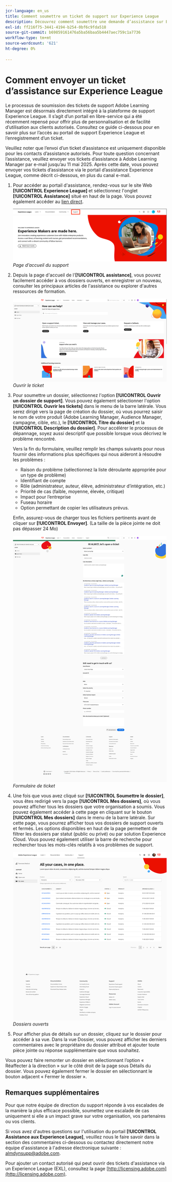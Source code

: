 ```yaml
---
jcr-language: en_us
title: Comment soumettre un ticket de support sur Experience League
description: Découvrez comment soumettre une demande d’assistance sur Experience League
exl-id: ff216f75-3441-4194-b254-0bf6c9fda518
source-git-commit: b69859161476a5ba56baa5b4447aec759c1a7736
workflow-type: tm+mt
source-wordcount: '621'
ht-degree: 0%

---
```


# Comment envoyer un ticket d’assistance sur Experience League

Le processus de soumission des tickets de support Adobe Learning Manager est désormais directement intégré à la plateforme de support Experience League. Il s’agit d’un portail en libre-service qui a été récemment repensé pour offrir plus de personnalisation et de facilité d’utilisation aux clients autorisés. Consultez ce guide ci-dessous pour en savoir plus sur l’accès au portail de support Experience League et l’enregistrement d’un ticket.

Veuillez noter que l’envoi d’un ticket d’assistance est uniquement disponible pour les contacts d’assistance autorisés. Pour toute question concernant l’assistance, veuillez envoyer vos tickets d’assistance à Adobe Learning Manager par e-mail jusqu’au 11 mai 2025. Après cette date, vous pouvez envoyer vos tickets d’assistance via le portail d’assistance Experience League, comme décrit ci-dessous, en plus du canal e-mail.

1. Pour accéder au portail d&#39;assistance, rendez-vous sur le site Web **[!UICONTROL Experience League]** et sélectionnez l&#39;onglet **[!UICONTROL Assistance]** situé en haut de la page. Vous pouvez également accéder au [lien direct](https://experienceleague.adobe.com/home?lang=fr#support).

   ![](assets/support.png)
   _Page d’accueil du support_

2. Depuis la page d&#39;accueil de l&#39;**[!UICONTROL assistance]**, vous pouvez facilement accéder à vos dossiers ouverts, en enregistrer un nouveau, consulter les principaux articles de l&#39;assistance ou explorer d&#39;autres ressources de formation.

   ![](assets/open-ticket.png)
   _Ouvrir le ticket_

3. Pour soumettre un dossier, sélectionnez l&#39;option **[!UICONTROL Ouvrir un dossier de support]**. Vous pouvez également sélectionner l&#39;option **[!UICONTROL Ouvrir les tickets]** dans le menu de la barre latérale. Vous serez dirigé vers la page de création du dossier, où vous pourrez saisir le nom de votre produit (Adobe Learning Manager, Audience Manager, campagne, cible, etc.), le **[!UICONTROL Titre du dossier]** et la **[!UICONTROL Description du dossier]**. Pour accélérer le processus de dépannage, soyez aussi descriptif que possible lorsque vous décrivez le problème rencontré.

   Vers la fin du formulaire, veuillez remplir les champs suivants pour nous fournir des informations plus spécifiques qui nous aideront à résoudre les problèmes :

   * Raison du problème (sélectionnez la liste déroulante appropriée pour un type de problème)
   * Identifiant de compte
   * Rôle (administrateur, auteur, élève, administrateur d’intégration, etc.)
   * Priorité de cas (faible, moyenne, élevée, critique)
   * Impact pour l’entreprise
   * Fuseau horaire
   * Option permettant de copier les utilisateurs prévus.

   Enfin, assurez-vous de charger tous les fichiers pertinents avant de cliquer sur **[!UICONTROL Envoyer]**. (La taille de la pièce jointe ne doit pas dépasser 24 Mo)

   ![](assets/ticket-form.png)
   _Formulaire de ticket_

4. Une fois que vous avez cliqué sur **[!UICONTROL Soumettre le dossier]**, vous êtes redirigé vers la page **[!UICONTROL Mes dossiers]**, où vous pouvez afficher tous les dossiers que votre organisation a soumis. Vous pouvez également accéder à cette page en cliquant sur le bouton **[!UICONTROL Mes dossiers]** dans le menu de la barre latérale. Sur cette page, vous pourrez afficher tous vos dossiers de support ouverts et fermés. Les options disponibles en haut de la page permettent de filtrer les dossiers par statut (public ou privé) ou par solution Experience Cloud. Vous pouvez également utiliser la barre de recherche pour rechercher tous les mots-clés relatifs à vos problèmes de support.

   ![](assets/open-cases.png)
   _Dossiers ouverts_

5. Pour afficher plus de détails sur un dossier, cliquez sur le dossier pour accéder à sa vue. Dans la vue Dossier, vous pouvez afficher les derniers commentaires avec le propriétaire du dossier attribué et ajouter toute pièce jointe ou réponse supplémentaire que vous souhaitez.

Vous pouvez faire remonter un dossier en sélectionnant l’option « Réaffecter à la direction » sur le côté droit de la page sous Détails du dossier. Vous pouvez également fermer le dossier en sélectionnant le bouton adjacent « Fermer le dossier ».

## Remarques supplémentaires

Pour que notre équipe de direction du support réponde à vos escalades de la manière la plus efficace possible, soumettez une escalade de cas uniquement si elle a un impact grave sur votre organisation, vos partenaires ou vos clients.

Si vous avez d&#39;autres questions sur l&#39;utilisation du portail **[!UICONTROL Assistance aux Experience League]**, veuillez nous le faire savoir dans la section des commentaires ci-dessous ou contactez directement notre équipe d&#39;assistance à l&#39;adresse électronique suivante : [almdynsupp@adobe.com](mailto:almdynsupp@adobe.com).

Pour ajouter un contact autorisé qui peut ouvrir des tickets d&#39;assistance via un Experience League (EXL), consultez la page [http://licensing.adobe.com](http://licensing.adobe.com).
